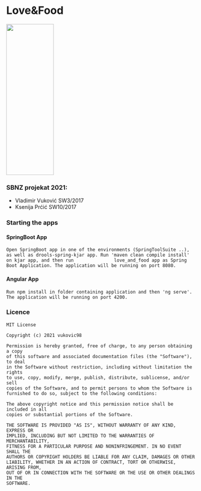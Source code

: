 # Love&Food

<img src="https://user-images.githubusercontent.com/45330563/115236782-10ec2600-a11c-11eb-8ddd-1986cbb86fcf.png" style="height:400px; width:50%">

### SBNZ projekat 2021:
* Vladimir Vuković SW3/2017
* Ksenija Prćić SW10/2017

### Starting the apps
    
#### SpringBoot App
    Open SpringBoot app in one of the environments (SpringToolSuite ..), as well as drools-spring-kjar app. Run 'maven clean compile install' on kjar app, and then run               love_and_food app as Spring Boot Application. The application will be running on port 8080.

#### Angular App
    Run npm install in folder containing application and then 'ng serve'. The application will be running on port 4200.

### Licence
    MIT License

    Copyright (c) 2021 vukovic98

    Permission is hereby granted, free of charge, to any person obtaining a copy
    of this software and associated documentation files (the "Software"), to deal
    in the Software without restriction, including without limitation the rights
    to use, copy, modify, merge, publish, distribute, sublicense, and/or sell
    copies of the Software, and to permit persons to whom the Software is
    furnished to do so, subject to the following conditions:

    The above copyright notice and this permission notice shall be included in all
    copies or substantial portions of the Software.

    THE SOFTWARE IS PROVIDED "AS IS", WITHOUT WARRANTY OF ANY KIND, EXPRESS OR
    IMPLIED, INCLUDING BUT NOT LIMITED TO THE WARRANTIES OF MERCHANTABILITY,
    FITNESS FOR A PARTICULAR PURPOSE AND NONINFRINGEMENT. IN NO EVENT SHALL THE
    AUTHORS OR COPYRIGHT HOLDERS BE LIABLE FOR ANY CLAIM, DAMAGES OR OTHER
    LIABILITY, WHETHER IN AN ACTION OF CONTRACT, TORT OR OTHERWISE, ARISING FROM,
    OUT OF OR IN CONNECTION WITH THE SOFTWARE OR THE USE OR OTHER DEALINGS IN THE
    SOFTWARE.

